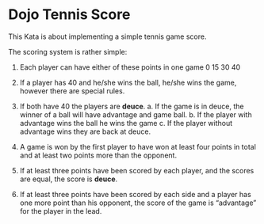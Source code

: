 # Dojo Tennis Score

This Kata is about implementing a simple tennis game score. 

The scoring system is rather simple:

1. Each player can have either of these points in one game 0 15 30 40

2. If a player has 40 and he/she wins the ball, he/she wins the game, however there are special rules.

3. If both have 40 the players are **deuce**. 
a. If the game is in deuce, the winner of a ball will have advantage and game ball. 
b. If the player with advantage wins the ball he wins the game 
c. If the player without advantage wins they are back at deuce.

4. A game is won by the first player to have won at least four points in total and at least two points more than the opponent.

5. If at least three points have been scored by each player, and the scores are equal, the score is **deuce**.

6. If at least three points have been scored by each side and a player has one more point than his opponent, the score of the game is “advantage” for the player in the lead.
